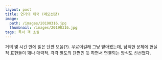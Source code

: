```yaml
---
layout: post
title: 연기의 제국 (메모선장)
image:
  path: /images/20190316.jpg
  thumbnail: /images/20190316.jpg
tags: 독서 책 소설
---
```


거의 몇 시간 만에 읽은 단편 모음(?). 무료이길래 그냥 받아봤는데, 담백한 문체에 현실적 표현들이 꽤나 매력적. 각각 별도의 단편인 듯 하면서 연결되는 방식도 신선했다.
